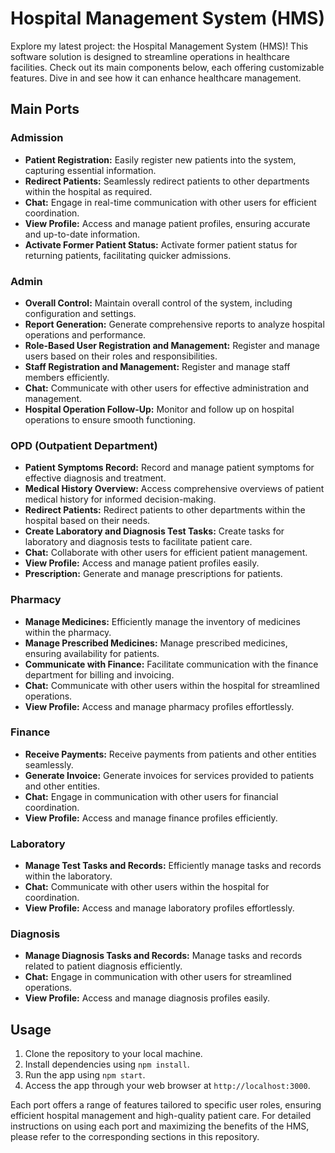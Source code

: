 # Hospital Management System (HMS)

Explore my latest project: the Hospital Management System (HMS)! This software solution is designed to streamline operations in healthcare facilities. Check out its main components below, each offering customizable features. Dive in and see how it can enhance healthcare management.

## Main Ports

### Admission
- **Patient Registration:** Easily register new patients into the system, capturing essential information.
- **Redirect Patients:** Seamlessly redirect patients to other departments within the hospital as required.
- **Chat:** Engage in real-time communication with other users for efficient coordination.
- **View Profile:** Access and manage patient profiles, ensuring accurate and up-to-date information.
- **Activate Former Patient Status:** Activate former patient status for returning patients, facilitating quicker admissions.

### Admin
- **Overall Control:** Maintain overall control of the system, including configuration and settings.
- **Report Generation:** Generate comprehensive reports to analyze hospital operations and performance.
- **Role-Based User Registration and Management:** Register and manage users based on their roles and responsibilities.
- **Staff Registration and Management:** Register and manage staff members efficiently.
- **Chat:** Communicate with other users for effective administration and management.
- **Hospital Operation Follow-Up:** Monitor and follow up on hospital operations to ensure smooth functioning.

### OPD (Outpatient Department)
- **Patient Symptoms Record:** Record and manage patient symptoms for effective diagnosis and treatment.
- **Medical History Overview:** Access comprehensive overviews of patient medical history for informed decision-making.
- **Redirect Patients:** Redirect patients to other departments within the hospital based on their needs.
- **Create Laboratory and Diagnosis Test Tasks:** Create tasks for laboratory and diagnosis tests to facilitate patient care.
- **Chat:** Collaborate with other users for efficient patient management.
- **View Profile:** Access and manage patient profiles easily.
- **Prescription:** Generate and manage prescriptions for patients.

### Pharmacy
- **Manage Medicines:** Efficiently manage the inventory of medicines within the pharmacy.
- **Manage Prescribed Medicines:** Manage prescribed medicines, ensuring availability for patients.
- **Communicate with Finance:** Facilitate communication with the finance department for billing and invoicing.
- **Chat:** Communicate with other users within the hospital for streamlined operations.
- **View Profile:** Access and manage pharmacy profiles effortlessly.

### Finance
- **Receive Payments:** Receive payments from patients and other entities seamlessly.
- **Generate Invoice:** Generate invoices for services provided to patients and other entities.
- **Chat:** Engage in communication with other users for financial coordination.
- **View Profile:** Access and manage finance profiles efficiently.

### Laboratory
- **Manage Test Tasks and Records:** Efficiently manage tasks and records within the laboratory.
- **Chat:** Communicate with other users within the hospital for coordination.
- **View Profile:** Access and manage laboratory profiles effortlessly.

### Diagnosis
- **Manage Diagnosis Tasks and Records:** Manage tasks and records related to patient diagnosis efficiently.
- **Chat:** Engage in communication with other users for streamlined operations.
- **View Profile:** Access and manage diagnosis profiles easily.


## Usage

1. Clone the repository to your local machine.
2. Install dependencies using `npm install`.
3. Run the app using `npm start`.
4. Access the app through your web browser at `http://localhost:3000`.
   
Each port offers a range of features tailored to specific user roles, ensuring efficient hospital management and high-quality patient care. For detailed instructions on using each port and maximizing the benefits of the HMS, please refer to the corresponding sections in this repository.
